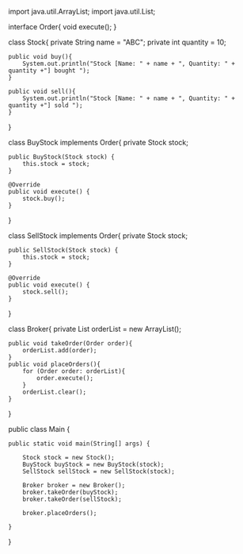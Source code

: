 import java.util.ArrayList;
import java.util.List;

interface Order{
    void execute();
}

class Stock{
    private String name = "ABC";
    private int quantity = 10;

    public void buy(){
        System.out.println("Stock [Name: " + name + ", Quantity: " + quantity +"] bought ");
    }

    public void sell(){
        System.out.println("Stock [Name: " + name + ", Quantity: " + quantity +"] sold ");
    }
}

class BuyStock implements Order{
    private Stock stock;

    public BuyStock(Stock stock) {
        this.stock = stock;
    }

    @Override
    public void execute() {
        stock.buy();
    }
}

class SellStock implements Order{
    private Stock stock;

    public SellStock(Stock stock) {
        this.stock = stock;
    }

    @Override
    public void execute() {
        stock.sell();
    }
}

class Broker{
    private List<Order> orderList  = new ArrayList<Order>();

    public void takeOrder(Order order){
        orderList.add(order);
    }
    public void placeOrders(){
        for (Order order: orderList){
            order.execute();
        }
        orderList.clear();
    }
}

public class Main {

    public static void main(String[] args) {

        Stock stock = new Stock();
        BuyStock buyStock = new BuyStock(stock);
        SellStock sellStock = new SellStock(stock);

        Broker broker = new Broker();
        broker.takeOrder(buyStock);
        broker.takeOrder(sellStock);

        broker.placeOrders();

    }
}
